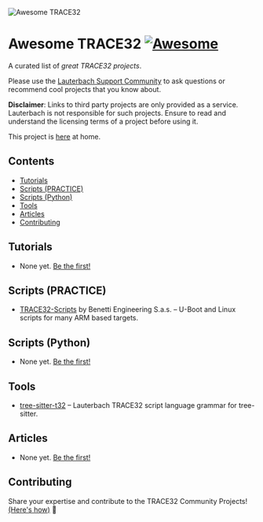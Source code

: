 ![Awesome TRACE32](https://gitlab.com/lauterbach/resources/raw/master/img/awesome_trace32_banner_900x182.jpg)

# Awesome TRACE32 [![Awesome](https://awesome.re/badge.svg)](https://awesome.re)

A curated list of *great TRACE32 projects*.

Please use the [Lauterbach Support Community](https://support.lauterbach.com/community) to ask questions or recommend cool projects that you know about.

**Disclaimer**: Links to third party projects are only provided as a service. Lauterbach is not responsible for such projects.
Ensure to read and understand the licensing terms of a project before using it.

This project is [here](https://gitlab.com/lauterbach/awesome-trace32) at home.

## Contents

- [Tutorials](#tutorials)
- [Scripts (PRACTICE)](#scripts-practice)
- [Scripts (Python)](#scripts-python)
- [Tools](#tools)
- [Articles](#articles)
- [Contributing](#contributing)

## Tutorials

- None yet. [Be the first!](./CONTRIBUTING.md)

## Scripts (PRACTICE)

- [TRACE32-Scripts](https://github.com/Benetti-Engineering-sas/trace32-scripts) by Benetti Engineering S.a.s. – U-Boot and Linux scripts for many ARM based targets.

## Scripts (Python)

- None yet. [Be the first!](./CONTRIBUTING.md)

## Tools

- [tree-sitter-t32](https://codeberg.org/xasc/tree-sitter-t32) – Lauterbach TRACE32 script language grammar for tree-sitter.

## Articles

- None yet. [Be the first!](./CONTRIBUTING.md)

## Contributing

Share your expertise and contribute to the TRACE32 Community Projects! [(Here's how)](./CONTRIBUTING.md) :rocket:

